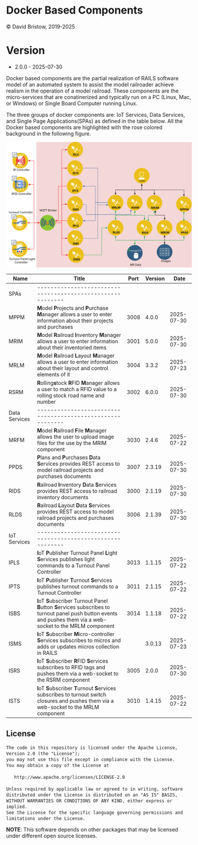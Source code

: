 # Docker Based Components

&copy; David Bristow, 2019-2025

# Version

* 2.0.0 - 2025-07-30
 
Docker based components are the partial realization of RAILS software model of an automated system to assist the model railroader achieve realism in the operation of a model railroad. These components are the micro-services that are conatinerized and typically run on a PC (Linux, Mac, or Windows) or Single Board Computer running Linux.

The three groups of docker components are: IoT Services, Data Services, and Single Page Applications(SPAs) as defined in the table below. All the Docker based components are highlighted with the rose colored background in the following figure.

![System Design](https://github.com/djbristow/RAILS/blob/master/Docker%20Based/docker-based-ms.svg)

|Name |Title                                  |Port |Version|Date     |
|-----|----------------------------------------------------------|-----|-------|---------|
|SPAs|----------------------------------------------------------|
|MPPM|**M**odel **P**rojects and **P**urchase **M**anager allows a user to enter information about their projects and purchases|3008|4.0.0|2025-07-30|
|MRIM|**M**odel **R**ailroad **I**nventory **M**anager allows a user to enter information about their inventoried items|3001|5.0.0|2025-07-30|
|MRLM|**M**odel **R**ailroad **L**ayout **M**anager allows a user to enter information about their layout and control elements of it|3004|3.3.2|2025-07-23|
|RSRM|**R**olling**s**tock **R**FID **M**anager allows a user to match a RFID value to a rolling stock road name and number|3002|6.0.0|2025-07-30|
|Data Services|----------------------------------------------------------|
|MRFM|**M**odel **R**ailroad **F**ile **M**anager  allows the user to upload image files for the use by the MRIM component|3030|2.4.6|2025-07-22|
|PPDS|**P**lans and **P**urchases **D**ata **S**ervices  provides REST access to model railroad projects and purchases documents|3007|2.3.19|2025-07-30|
|RIDS|**R**ailroad **I**nventory **D**ata **S**ervices provides REST access to railroad inventory documents|3000|2.1.19|2025-07-30|
|RLDS|**R**ailroad **L**ayout **D**ata **S**ervices provides REST access to model railroad projects and purchases documents|3006|2.1.39|2025-07-30|
|IoT Services|----------------------------------------------------------|
|IPLS|**I**oT **P**ublisher Turnout Panel **L**ight **S**ervices publishes light commands to a Turnout Panel Controller|3013|1.1.15|2025-07-22|
|IPTS|**I**oT **P**ublisher **T**urnout **S**ervices publishes turnout commands to a Turnout Controller|3011|2.1.15|2025-07-22|
|ISBS|**I**oT **S**ubscriber Turnout Panel **B**utton **S**ervices subscribes to turnout panel push button events and pushes them via a web-socket to the MRLM component|3014|1.1.18|2025-07-22|
|ISMS|**I**oT **S**ubscriber **M**icro-controller **S**ervices subscribes to micros and adds or updates micros collection in RAILS||3.0.13|2025-07-23|
|ISRS|**I**oT **S**ubscriber **R**FID **S**ervices subscribes to RFID tags and pushes them via a web-socket to the RSRM component|3005|2.0.0|2025-07-30|
|ISTS|**I**oT **S**ubscriber **T**urnout **S**ervices subscribes to turnout switch closures and pushes them via a web-socket to the MRLM component|3010|1.4.15|2025-07-22|

## License

    The code in this repository is licensed under the Apache License, Version 2.0 (the "License");
    you may not use this file except in compliance with the License.
    You may obtain a copy of the License at

       http://www.apache.org/licenses/LICENSE-2.0

    Unless required by applicable law or agreed to in writing, software
    distributed under the License is distributed on an "AS IS" BASIS,
    WITHOUT WARRANTIES OR CONDITIONS OF ANY KIND, either express or implied.
    See the License for the specific language governing permissions and
    limitations under the License.

**NOTE**: This software depends on other packages that may be licensed under different open source licenses.

